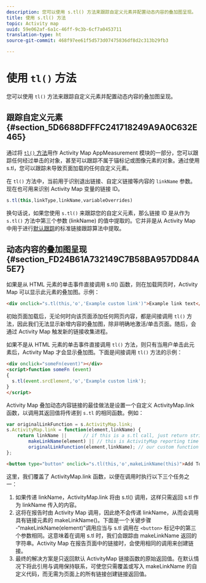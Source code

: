 ```yaml
---
description: 您可以使用 s.tl() 方法来跟踪自定义元素并配置动态内容的叠加图呈现。
title: 使用 s.tl() 方法
topic: Activity map
uuid: 59e062af-6a1c-46ff-9c3b-6cf7a0453711
translation-type: ht
source-git-commit: 468f97ee61f5d573d07475836df8d2c313b29fb3

---
```



# 使用 `tl()` 方法

您可以使用 `tl()` 方法来跟踪自定义元素并配置动态内容的叠加图呈现。

## 跟踪自定义元素 {#section_5D6688DFFFC241718249A9A0C632E465}

通过将 [`tl()` 方法](/help/implement/vars/functions/tl-method.md)用作 Activity Map AppMeasurement 模块的一部分，您可以跟踪任何经过单击的对象，甚至可以跟踪不属于锚标记或图像元素的对象。通过使用 s.tl，您可以跟踪未导致页面加载的任何自定义元素。

在 `tl()` 方法中，当前用于识别退出链接、自定义链接等内容的 `linkName` 参数。现在也可用来识别 Activity Map 变量的链接 ID。

```js
s.tl(this,linkType,linkName,variableOverrides)
```

换句话说，如果您使用 `s.tl()` 来跟踪您的自定义元素，那么链接 ID 是从作为 `s.tl()` 方法中第三个参数 (linkName) 的值中提取的。它并非是从 Activity Map 中用于进行[默认跟踪](/help/analyze/activity-map/activitymap-link-tracking/activitymap-link-tracking-methodology.md)的标准链接跟踪算法中提取。

## 动态内容的叠加图呈现 {#section_FD24B61A732149C7B58BA957DD84A5E7}

如果是从 HTML 元素的单击事件直接调用 s.tl() 函数，则在加载网页时，Activity Map 可以显示此元素的叠加图。示例：

```html
<div onclick="s.tl(this,'o','Example custom link')">Example link text</a>
```

初始页面加载后，无论何时向该页面添加任何网页内容，都是间接调用 `tl()` 方法，因此我们无法显示新增内容的叠加图，除非明确地激活/单击页面。随后，会通过 Activity Map 触发新的链接收集进程。

如果不是从 HTML 元素的单击事件直接调用 `tl()` 方法，则只有当用户单击此元素后，Activity Map 才会显示叠加图。下面是间接调用 `tl()` 方法的示例：

```html
<div onclick="someFn(event)"></div>
<script>function someFn (event)
{
  s.tl(event.srcElement,'o','Example custom link');
}
</script>
```

Activity Map 叠加动态内容链接的最佳做法是设置一个自定义 ActivityMap.link 函数，以调用其返回值将传递到 `s.tl` 的相同函数。例如：

```js
var originalLinkFunction = s.ActivityMap.link;
s.ActivityMap.link = function(element,linkName) {
    return linkName ||      // if this is a s.tl call, just return string passed
        makeLinkName(element) || // this is ActivityMap reporting time
        originalLinkFunction(element,linkName); // our custom function didn't return anything, so just return the default ActivityMap Link
};
```

```html
<button type="button" onclick="s.tl(this,'o',makeLinkName(this)">Add To Cart</button>
```

这里，我们覆盖了 ActivityMap.link 函数，以便在调用时执行以下三个任务之一：

1. 如果传递 linkName，ActivityMap.link 将由 s.tl() 调用，这样只需返回 s.tl 作为 linkName 传入的内容。
2. 这将在报告时由 Activity Map 调用，因此绝不会传递 linkName，从而会调用具有链接元素的 makeLinkName()。下面是一个关键步骤 -“makeLinkName(element)”调用应当与 s.tl 调用在 `<button>` 标记中的第三个参数相同。这意味着在调用 s.tl 时，我们会跟踪由 makeLinkName 返回的字符串。Activity Map 在报告页面中的链接时，会使用相同的调用来创建链接。
3. 最终的解决方案是只返回默认 ActivityMap 链接函数的原始返回值。在默认情况下将此引用与调用保持联系，可使您只需覆盖或写入 makeLinkName 的自定义代码，而无需为页面上的所有链接创建链接返回值。
